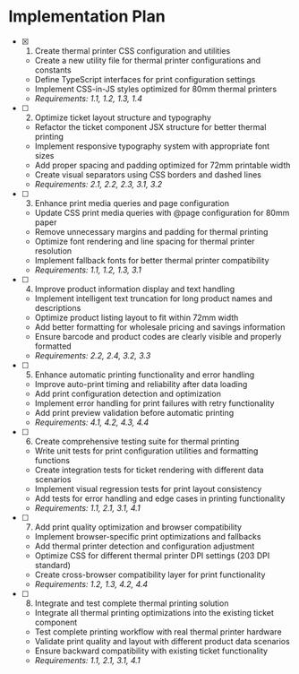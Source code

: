 # Implementation Plan

- [x] 1. Create thermal printer CSS configuration and utilities



  - Create a new utility file for thermal printer configurations and constants
  - Define TypeScript interfaces for print configuration settings
  - Implement CSS-in-JS styles optimized for 80mm thermal printers
  - _Requirements: 1.1, 1.2, 1.3, 1.4_

- [ ] 2. Optimize ticket layout structure and typography
  - Refactor the ticket component JSX structure for better thermal printing
  - Implement responsive typography system with appropriate font sizes
  - Add proper spacing and padding optimized for 72mm printable width
  - Create visual separators using CSS borders and dashed lines
  - _Requirements: 2.1, 2.2, 2.3, 3.1, 3.2_

- [ ] 3. Enhance print media queries and page configuration
  - Update CSS print media queries with @page configuration for 80mm paper
  - Remove unnecessary margins and padding for thermal printing
  - Optimize font rendering and line spacing for thermal printer resolution
  - Implement fallback fonts for better thermal printer compatibility
  - _Requirements: 1.1, 1.2, 1.3, 3.1_

- [ ] 4. Improve product information display and text handling
  - Implement intelligent text truncation for long product names and descriptions
  - Optimize product listing layout to fit within 72mm width
  - Add better formatting for wholesale pricing and savings information
  - Ensure barcode and product codes are clearly visible and properly formatted
  - _Requirements: 2.2, 2.4, 3.2, 3.3_

- [ ] 5. Enhance automatic printing functionality and error handling
  - Improve auto-print timing and reliability after data loading
  - Add print configuration detection and optimization
  - Implement error handling for print failures with retry functionality
  - Add print preview validation before automatic printing
  - _Requirements: 4.1, 4.2, 4.3, 4.4_

- [ ] 6. Create comprehensive testing suite for thermal printing
  - Write unit tests for print configuration utilities and formatting functions
  - Create integration tests for ticket rendering with different data scenarios
  - Implement visual regression tests for print layout consistency
  - Add tests for error handling and edge cases in printing functionality
  - _Requirements: 1.1, 2.1, 3.1, 4.1_

- [ ] 7. Add print quality optimization and browser compatibility
  - Implement browser-specific print optimizations and fallbacks
  - Add thermal printer detection and configuration adjustment
  - Optimize CSS for different thermal printer DPI settings (203 DPI standard)
  - Create cross-browser compatibility layer for print functionality
  - _Requirements: 1.2, 1.3, 4.2, 4.4_

- [ ] 8. Integrate and test complete thermal printing solution
  - Integrate all thermal printing optimizations into the existing ticket component
  - Test complete printing workflow with real thermal printer hardware
  - Validate print quality and layout with different product data scenarios
  - Ensure backward compatibility with existing ticket functionality
  - _Requirements: 1.1, 2.1, 3.1, 4.1_